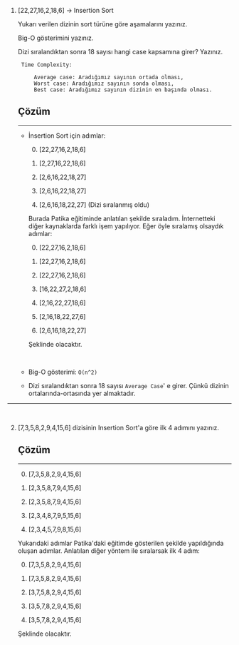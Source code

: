 
1. [22,27,16,2,18,6] -> Insertion Sort

    Yukarı verilen dizinin sort türüne göre aşamalarını yazınız.

    Big-O gösterimini yazınız.

    Dizi sıralandıktan sonra 18 sayısı hangi case kapsamına girer? Yazınız.

        Time Complexity:
            
            Average case: Aradığımız sayının ortada olması,
            Worst case: Aradığımız sayının sonda olması, 
            Best case: Aradığımız sayının dizinin en başında olması.

    ## Çözüm
    ---

    - İnsertion Sort için adımlar:

        0. [22,27,16,2,18,6]

        1. [2,27,16,22,18,6]

        2. [2,6,16,22,18,27]

        3. [2,6,16,22,18,27]

        4. [2,6,16,18,22,27] (Dizi sıralanmış oldu)

        Burada Patika eğitiminde anlatılan şekilde sıraladım. İnternetteki diğer kaynaklarda farklı işem yapılıyor. Eğer öyle sıralamış olsaydık adımlar:

        0. [22,27,16,2,18,6]

        1. [22,27,16,2,18,6]  

        2. [22,27,16,2,18,6]  

        3. [16,22,27,2,18,6]   

        4. [2,16,22,27,18,6]   

        5. [2,16,18,22,27,6] 

        6. [2,6,16,18,22,27]        

        Şeklinde olacaktır.

    <br>    

    - Big-O gösterimi: `O(n^2)`

    - Dizi sıralandıktan sonra 18 sayısı `Average Case`' e girer. Çünkü dizinin ortalarında-ortasında yer almaktadır.

---
<br>

2. [7,3,5,8,2,9,4,15,6] dizisinin Insertion Sort'a göre ilk 4 adımını yazınız. 

    ## Çözüm
    ---
    
    0. [7,3,5,8,2,9,4,15,6]

    1. [2,3,5,8,7,9,4,15,6]

    2. [2,3,5,8,7,9,4,15,6]

    3. [2,3,4,8,7,9,5,15,6]

    4. [2,3,4,5,7,9,8,15,6]

    Yukarıdaki adımlar Patika'daki eğitimde gösterilen şekilde yapıldığında oluşan adımlar. Anlatılan diğer yöntem ile sıralarsak ilk 4 adım:

    0. [7,3,5,8,2,9,4,15,6]

    1. [7,3,5,8,2,9,4,15,6]

    2. [3,7,5,8,2,9,4,15,6]

    3. [3,5,7,8,2,9,4,15,6]
    
    3. [3,5,7,8,2,9,4,15,6]

    Şeklinde olacaktır.








